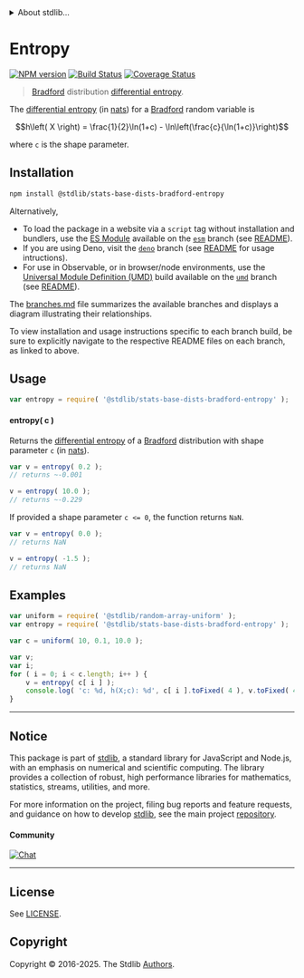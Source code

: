 <!--

@license Apache-2.0

Copyright (c) 2025 The Stdlib Authors.

Licensed under the Apache License, Version 2.0 (the "License");
you may not use this file except in compliance with the License.
You may obtain a copy of the License at

   http://www.apache.org/licenses/LICENSE-2.0

Unless required by applicable law or agreed to in writing, software
distributed under the License is distributed on an "AS IS" BASIS,
WITHOUT WARRANTIES OR CONDITIONS OF ANY KIND, either express or implied.
See the License for the specific language governing permissions and
limitations under the License.

-->


<details>
  <summary>
    About stdlib...
  </summary>
  <p>We believe in a future in which the web is a preferred environment for numerical computation. To help realize this future, we've built stdlib. stdlib is a standard library, with an emphasis on numerical and scientific computation, written in JavaScript (and C) for execution in browsers and in Node.js.</p>
  <p>The library is fully decomposable, being architected in such a way that you can swap out and mix and match APIs and functionality to cater to your exact preferences and use cases.</p>
  <p>When you use stdlib, you can be absolutely certain that you are using the most thorough, rigorous, well-written, studied, documented, tested, measured, and high-quality code out there.</p>
  <p>To join us in bringing numerical computing to the web, get started by checking us out on <a href="https://github.com/stdlib-js/stdlib">GitHub</a>, and please consider <a href="https://opencollective.com/stdlib">financially supporting stdlib</a>. We greatly appreciate your continued support!</p>
</details>

# Entropy

[![NPM version][npm-image]][npm-url] [![Build Status][test-image]][test-url] [![Coverage Status][coverage-image]][coverage-url] <!-- [![dependencies][dependencies-image]][dependencies-url] -->

> [Bradford][bradford-distribution] distribution [differential entropy][entropy].

<!-- Section to include introductory text. Make sure to keep an empty line after the intro `section` element and another before the `/section` close. -->

<section class="intro">

The [differential entropy][entropy] (in [nats][nats]) for a [Bradford][bradford-distribution] random variable is

<!-- <equation class="equation" label="eq:bradford_entropy" align="center" raw="h\left( X \right) = \frac{1}{2}\ln(1+c) - \ln\left(\frac{c}{\ln(1+c)}\right)" alt="Differential entropy for a Bradford distribution."> -->

```math
h\left( X \right) = \frac{1}{2}\ln(1+c) - \ln\left(\frac{c}{\ln(1+c)}\right)
```

<!-- <div class="equation" align="center" data-raw-text="h\left( X \right) = \frac{1}{2}\ln(1+c) - \ln\left(\frac{c}{\ln(1+c)}\right)" data-equation="eq:bradford_entropy">
    <img src="https://cdn.jsdelivr.net/gh/stdlib-js/stdlib@591cf9d5c3a0cd3c1ceec961e5c49d73a68374cb/lib/node_modules/@stdlib/stats/base/dists/bradford/entropy/docs/img/equation_bradford_entropy.svg" alt="Differential entropy for a Bradford distribution.">
    <br>
</div> -->

<!-- </equation> -->

where `c` is the shape parameter.

</section>

<!-- /.intro -->

<!-- Package usage documentation. -->

<section class="installation">

## Installation

```bash
npm install @stdlib/stats-base-dists-bradford-entropy
```

Alternatively,

-   To load the package in a website via a `script` tag without installation and bundlers, use the [ES Module][es-module] available on the [`esm`][esm-url] branch (see [README][esm-readme]).
-   If you are using Deno, visit the [`deno`][deno-url] branch (see [README][deno-readme] for usage intructions).
-   For use in Observable, or in browser/node environments, use the [Universal Module Definition (UMD)][umd] build available on the [`umd`][umd-url] branch (see [README][umd-readme]).

The [branches.md][branches-url] file summarizes the available branches and displays a diagram illustrating their relationships.

To view installation and usage instructions specific to each branch build, be sure to explicitly navigate to the respective README files on each branch, as linked to above.

</section>

<section class="usage">

## Usage

```javascript
var entropy = require( '@stdlib/stats-base-dists-bradford-entropy' );
```

#### entropy( c )

Returns the [differential entropy][entropy] of a [Bradford][bradford-distribution] distribution with shape parameter `c` (in [nats][nats]).

```javascript
var v = entropy( 0.2 );
// returns ~-0.001

v = entropy( 10.0 );
// returns ~-0.229
```

If provided a shape parameter `c <= 0`, the function returns `NaN`.

```javascript
var v = entropy( 0.0 );
// returns NaN

v = entropy( -1.5 );
// returns NaN
```

</section>

<!-- /.usage -->

<!-- Package usage notes. Make sure to keep an empty line after the `section` element and another before the `/section` close. -->

<section class="notes">

</section>

<!-- /.notes -->

<!-- Package usage examples. -->

<section class="examples">

## Examples

<!-- eslint no-undef: "error" -->

```javascript
var uniform = require( '@stdlib/random-array-uniform' );
var entropy = require( '@stdlib/stats-base-dists-bradford-entropy' );

var c = uniform( 10, 0.1, 10.0 );

var v;
var i;
for ( i = 0; i < c.length; i++ ) {
    v = entropy( c[ i ] );
    console.log( 'c: %d, h(X;c): %d', c[ i ].toFixed( 4 ), v.toFixed( 4 ) );
}
```

</section>

<!-- /.examples -->

<!-- Section for related `stdlib` packages. Do not manually edit this section, as it is automatically populated. -->

<section class="related">

</section>

<!-- /.related -->

<!-- Section for all links. Make sure to keep an empty line after the `section` element and another before the `/section` close. -->


<section class="main-repo" >

* * *

## Notice

This package is part of [stdlib][stdlib], a standard library for JavaScript and Node.js, with an emphasis on numerical and scientific computing. The library provides a collection of robust, high performance libraries for mathematics, statistics, streams, utilities, and more.

For more information on the project, filing bug reports and feature requests, and guidance on how to develop [stdlib][stdlib], see the main project [repository][stdlib].

#### Community

[![Chat][chat-image]][chat-url]

---

## License

See [LICENSE][stdlib-license].


## Copyright

Copyright &copy; 2016-2025. The Stdlib [Authors][stdlib-authors].

</section>

<!-- /.stdlib -->

<!-- Section for all links. Make sure to keep an empty line after the `section` element and another before the `/section` close. -->

<section class="links">

[npm-image]: http://img.shields.io/npm/v/@stdlib/stats-base-dists-bradford-entropy.svg
[npm-url]: https://npmjs.org/package/@stdlib/stats-base-dists-bradford-entropy

[test-image]: https://github.com/stdlib-js/stats-base-dists-bradford-entropy/actions/workflows/test.yml/badge.svg?branch=main
[test-url]: https://github.com/stdlib-js/stats-base-dists-bradford-entropy/actions/workflows/test.yml?query=branch:main

[coverage-image]: https://img.shields.io/codecov/c/github/stdlib-js/stats-base-dists-bradford-entropy/main.svg
[coverage-url]: https://codecov.io/github/stdlib-js/stats-base-dists-bradford-entropy?branch=main

<!--

[dependencies-image]: https://img.shields.io/david/stdlib-js/stats-base-dists-bradford-entropy.svg
[dependencies-url]: https://david-dm.org/stdlib-js/stats-base-dists-bradford-entropy/main

-->

[chat-image]: https://img.shields.io/gitter/room/stdlib-js/stdlib.svg
[chat-url]: https://app.gitter.im/#/room/#stdlib-js_stdlib:gitter.im

[stdlib]: https://github.com/stdlib-js/stdlib

[stdlib-authors]: https://github.com/stdlib-js/stdlib/graphs/contributors

[umd]: https://github.com/umdjs/umd
[es-module]: https://developer.mozilla.org/en-US/docs/Web/JavaScript/Guide/Modules

[deno-url]: https://github.com/stdlib-js/stats-base-dists-bradford-entropy/tree/deno
[deno-readme]: https://github.com/stdlib-js/stats-base-dists-bradford-entropy/blob/deno/README.md
[umd-url]: https://github.com/stdlib-js/stats-base-dists-bradford-entropy/tree/umd
[umd-readme]: https://github.com/stdlib-js/stats-base-dists-bradford-entropy/blob/umd/README.md
[esm-url]: https://github.com/stdlib-js/stats-base-dists-bradford-entropy/tree/esm
[esm-readme]: https://github.com/stdlib-js/stats-base-dists-bradford-entropy/blob/esm/README.md
[branches-url]: https://github.com/stdlib-js/stats-base-dists-bradford-entropy/blob/main/branches.md

[stdlib-license]: https://raw.githubusercontent.com/stdlib-js/stats-base-dists-bradford-entropy/main/LICENSE

[bradford-distribution]: https://en.wikipedia.org/wiki/Bradford%27s_law

[entropy]: https://en.wikipedia.org/wiki/Entropy_%28information_theory%29

[nats]: https://en.wikipedia.org/wiki/Nat_%28unit%29

</section>

<!-- /.links -->
